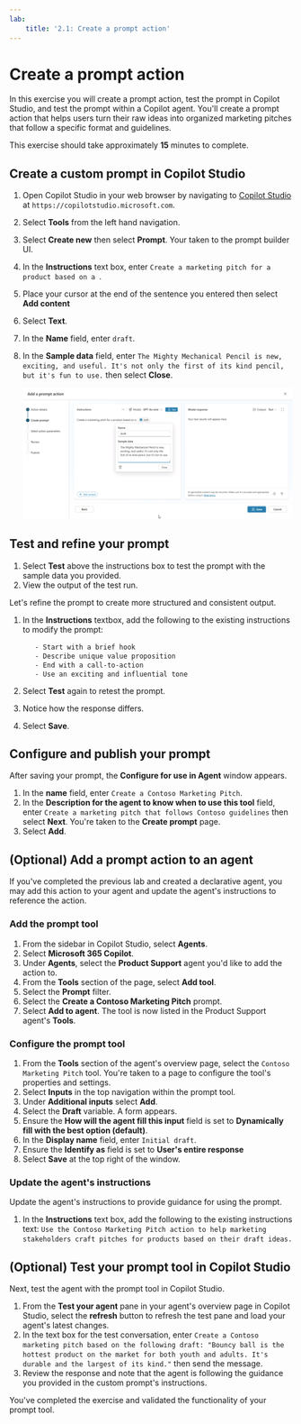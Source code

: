 ```yaml
---
lab:
    title: '2.1: Create a prompt action'
---
```


# Create a prompt action

In this exercise you will create a prompt action, test the prompt in Copilot Studio, and test the prompt within a Copilot agent. You'll create a prompt action that helps users turn their raw ideas into organized marketing pitches that follow a specific format and guidelines.

This exercise should take approximately **15** minutes to complete.

## Create a custom prompt in Copilot Studio

1. Open Copilot Studio in your web browser by navigating to [Copilot Studio](https://copilotstudio.microsoft.com) at `https://copilotstudio.microsoft.com`.
1. Select **Tools** from the left hand navigation.
1. Select **Create new** then select **Prompt**. Your taken to the prompt builder UI.
1. In the **Instructions** text box, enter `Create a marketing pitch for a product based on a `.
1. Place your cursor at the end of the sentence you entered then select **Add content**
1. Select **Text**.
1. In the **Name** field, enter `draft`.
1.  In the **Sample data** field, enter `The Mighty Mechanical Pencil is new, exciting, and useful. It's not only the first of its kind pencil, but it's fun to use.` then select **Close**.

    ![Screenshot of the prompt builder UI in Copilot Studio showing an input variable being configured with the name "draft".](../Media/prompt-action-input.png)

## Test and refine your prompt

1. Select **Test** above the instructions box to test the prompt with the sample data you provided.
1. View the output of the test run.

Let's refine the prompt to create more structured and consistent output.

1. In the **Instructions** textbox, add the following to the existing instructions to modify the prompt:

    ```The pitch should follow the following Contoso guidelines:
       - Start with a brief hook
       - Describe unique value proposition
       - End with a call-to-action
       - Use an exciting and influential tone
    ```

1. Select **Test** again to retest the prompt.
1. Notice how the response differs.
1. Select **Save**.

## Configure and publish your prompt

After saving your prompt, the **Configure for use in Agent** window appears.

1. In the **name** field, enter `Create a Contoso Marketing Pitch`.
1. In the **Description for the agent to know when to use this tool** field, enter `Create a marketing pitch that follows Contoso guidelines` then select **Next**. You're taken to the **Create prompt** page.
1. Select **Add**.

## (Optional) Add a prompt action to an agent

If you've completed the previous lab and created a declarative agent, you may add this action to your agent and update the agent's instructions to reference the action.

### Add the prompt tool

1. From the sidebar in Copilot Studio, select **Agents**.
1. Select **Microsoft 365 Copilot**.
1. Under **Agents**, select the **Product Support** agent you'd like to add the action to.
1. From the **Tools** section of the page, select **Add tool**.
1. Select the **Prompt** filter.
1. Select the **Create a Contoso Marketing Pitch** prompt.
1. Select **Add to agent**. The tool is now listed in the Product Support agent's **Tools**.

### Configure the prompt tool

1. From the **Tools** section of the agent's overview page, select the `Contoso Marketing Pitch` tool. You're taken to a page to configure the tool's properties and settings.
1. Select **Inputs** in the top navigation within the prompt tool.
1. Under **Additional inputs** select **Add**.
1. Select the **Draft** variable. A form appears.
1. Ensure the **How will the agent fill this input** field is set to **Dynamically fill with the best option (default)**.
1. In the **Display name** field, enter `Initial draft`.
1. Ensure the **Identify as** field is set to **User's entire response**
1. Select **Save** at the top right of the window.

### Update the agent's instructions

Update the agent's instructions to provide guidance for using the prompt.

1. In the **Instructions** text box, add the following to the existing instructions text: `Use the Contoso Marketing Pitch action to help marketing stakeholders craft pitches for products based on their draft ideas.`

## (Optional) Test your prompt tool in Copilot Studio

Next, test the agent with the prompt tool in Copilot Studio.

1. From the **Test your agent** pane in your agent's overview page in Copilot Studio, select the **refresh** button to refresh the test pane and load your agent's latest changes.
1. In the text box for the test conversation, enter `Create a Contoso marketing pitch based on the following draft: "Bouncy ball is the hottest product on the market for both youth and adults. It's durable and the largest of its kind."` then send the message.
1. Review the response and note that the agent is following the guidance you provided in the custom prompt's instructions.

You've completed the exercise and validated the functionality of your prompt tool.
